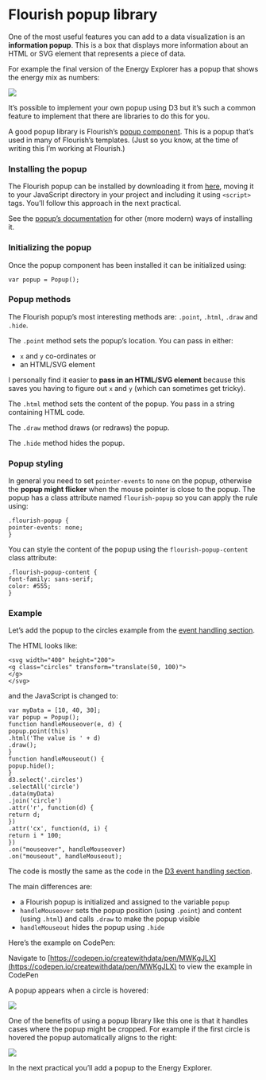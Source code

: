 # Flourish popup library

One of the most useful features you can add to a data visualization is an **information popup**. This is a box that displays more information about an HTML or SVG element that represents a piece of data.

For example the final version of the Energy Explorer has a popup that shows the energy mix as numbers:

![](https://learn.createwithdata.com/wp-content/uploads/2020/07/image-38.png)

It’s possible to implement your own popup using D3 but it’s such a common feature to implement that there are libraries to do this for you.

A good popup library is Flourish’s [popup component](https://github.com/kiln/flourish-popup). This is a popup that’s used in many of Flourish’s templates. (Just so you know, at the time of writing this I’m working at Flourish.)

### Installing the popup

The Flourish popup can be installed by downloading it from [here](https://cdn.flourish.rocks/popup-v1.1.js), moving it to your JavaScript directory in your project and including it using `<script>` tags. You’ll follow this approach in the next practical.

See the [popup’s documentation](https://github.com/kiln/flourish-popup) for other (more modern) ways of installing it.

### Initializing the popup

Once the popup component has been installed it can be initialized using:

```
var popup = Popup();
```

### Popup methods

The Flourish popup’s most interesting methods are: `.point`, `.html`, `.draw` and `.hide`.

The `.point` method sets the popup’s location. You can pass in either:

* `x` and `y` co-ordinates or
* an HTML/SVG element

I personally find it easier to **pass in an HTML/SVG element** because this saves you having to figure out `x` and `y` (which can sometimes get tricky).

The `.html` method sets the content of the popup. You pass in a string containing HTML code.

The `.draw` method draws (or redraws) the popup.

The `.hide` method hides the popup.

### Popup styling

In general you need to set `pointer-events` to `none` on the popup, otherwise the **popup might flicker** when the mouse pointer is close to the popup. The popup has a class attribute named `flourish-popup` so you can apply the rule using:

```
.flourish-popup {
pointer-events: none;
}
```

You can style the content of the popup using the `flourish-popup-content` class attribute:

```
.flourish-popup-content {
font-family: sans-serif;
color: #555;
}
```

### Example

Let’s add the popup to the circles example from the [event handling section](https://learn.createwithdata.com/books/d3-start-to-finish/sections/d3-event-handling/).

The HTML looks like:

```
<svg width="400" height="200">
<g class="circles" transform="translate(50, 100)">
</g>
</svg>
```

and the JavaScript is changed to:

```
var myData = [10, 40, 30];
var popup = Popup();
function handleMouseover(e, d) {
popup.point(this)
.html('The value is ' + d)
.draw();
}
function handleMouseout() {
popup.hide();
}
d3.select('.circles')
.selectAll('circle')
.data(myData)
.join('circle')
.attr('r', function(d) {
return d;
})
.attr('cx', function(d, i) {
return i * 100;
})
.on("mouseover", handleMouseover)
.on("mouseout", handleMouseout);
```

The code is mostly the same as the code in the [D3 event handling section](https://learn.createwithdata.com/books/d3-start-to-finish/sections/d3-event-handling/).

The main differences are:

* a Flourish popup is initialized and assigned to the variable `popup`
* `handleMouseover` sets the popup position (using `.point`) and content (using `.html`) and calls `.draw` to make the popup visible
* `handleMouseout` hides the popup using `.hide`

Here’s the example on CodePen:

Navigate to [https://codepen.io/createwithdata/pen/MWKgJLX](https://codepen.io/createwithdata/pen/MWKgJLX) to view the example in CodePen

A popup appears when a circle is hovered:

![](https://learn.createwithdata.com/wp-content/uploads/2020/07/image-39.png)

One of the benefits of using a popup library like this one is that it handles cases where the popup might be cropped. For example if the first circle is hovered the popup automatically aligns to the right:

![](https://learn.createwithdata.com/wp-content/uploads/2020/07/image-40.png)

In the next practical you’ll add a popup to the Energy Explorer.